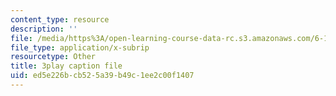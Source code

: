 ```yaml
---
content_type: resource
description: ''
file: /media/https%3A/open-learning-course-data-rc.s3.amazonaws.com/6-172-performance-engineering-of-software-systems-fall-2018/ed5e226bcb525a39b49c1ee2c00f1407_6I26_r1BKd8.vtt
file_type: application/x-subrip
resourcetype: Other
title: 3play caption file
uid: ed5e226b-cb52-5a39-b49c-1ee2c00f1407
---
```

